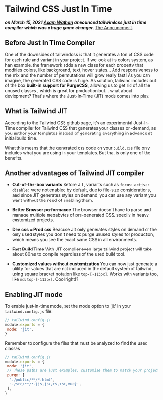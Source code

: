 # Tailwind CSS Just In Time

***on March 15, 2021 [Adam Wathan](https://adamwathan.me) announced tailwindcss just in time compiler which was a huge game changer***. [The Announcment](https://twitter.com/adamwathan/status/1371505992840663051?ref_src=twsrc%5Etfw%7Ctwcamp%5Etweetembed%7Ctwterm%5E1371505992840663051%7Ctwgr%5E%7Ctwcon%5Es1_&amp;ref_url=https%3A%2F%2Fdaily.dev%2Fblog%2Feverything-you-need-to-know-about-tailwind-css-jit-compiler).

## Before Just In Time Compiler

One of the downsides of tailwindcss is that it generates a ton of CSS code for each rule and variant in your project. If we look at its colors system, as han example, the framework adds a new class for each property that modifies colors, like background, text, hover states... Add responsiveness to the mix and the number of permutations will grow really fast! As you can imagine, the generated CSS code is huge. As solution, tailwind includes out of the box **built-in support for PurgeCSS**, allowing us to get rid of all the unused classes , which is great for production but... what about devlopment? That's where the Just-In-Time (JIT) mode comes into play. 
 
## What is Tailwind JIT

According to the Tailwind CSS github page, it's an experimental Just-In-Time compiler for Tailwind CSS that generates your classes on-demand, as you author your templates instead of generating everything in advance at initial build time.

What this means that the generated css code on your `build.css` file only includes what you are using in your templates. But that is only one of the benefits.

## Another advantages of Tailwind JIT compiler

- **Out-of-the-box variants**
    Before JIT, variants such as `focus:` `active:` `disable:` were not enabled by default, due to file-size considerations, and since JIT generates styles on demand, you can use any variant you want without the need of enabling them.

- **Better Browser performance**
    The browser doesn't have to parse and manage multiple megabytes of pre-generated CSS, specily in heavy customized projects.

- **Dev css = Prod css**
    Beacuse Jit only generates styles on demand or the only used styles you don't need to purge unused styles for production, which means you see the exact same CSS in all environments.

- **Fast Build Time**
    With JIT complier even large tailwind project will take about 80ms to compile regardless of the used build tool.
    
- **Customized values without customization**
    You can now just generate a utility for values that are not included in the default system of tailwind, using square bracket notation like `top-[-113px]`. Works with variants too, like `md:top-[-113px]`. Cool right!?
    
## Enabling JIT mode

To enable just-in-time mode, set the mode option to 'jit' in your `tailwind.config.js` file:
```js
// tailwind.config.js
module.exports = {
 mode: 'jit',
}
```

Remember to configure the files that must be analyzed to find the used classes
```js
// tailwind.config.js
module.exports = {
 mode: 'jit',
 // These paths are just examples, customize them to match your project structure
 purge: [
  './public/**/*.html',
  './src/**/*.{js,jsx,ts,tsx,vue}',
 ],
}
```

